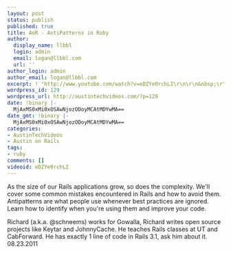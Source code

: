 ```yaml
---
layout: post
status: publish
published: true
title: AoR - AntiPatterns in Ruby
author:
  display_name: llbbl
  login: admin
  email: logan@llbbl.com
  url: ''
author_login: admin
author_email: logan@llbbl.com
excerpt: ! "http://www.youtube.com/watch?v=eDZYe0rchLI\r\n\r\n&nbsp;\r\n\r\n"
wordpress_id: 129
wordpress_url: http://austintechvideos.com/?p=129
date: !binary |-
  MjAxMS0xMi0xOSAwNjozODoyMCAtMDYwMA==
date_gmt: !binary |-
  MjAxMS0xMi0xOSAwNjozODoyMCAtMDYwMA==
categories:
- AustinTechVideos
- Austin on Rails
tags:
- ruby
comments: []
videoid: eDZYe0rchLI
---
```

<p>As the size of our Rails applications grow, so does the complexity. We'll cover some common mistakes encountered in Rails and how to avoid them. Antipatterns are what people use whenever best practices are ignored. Learn how to identify when you're using them and improve your code.</p>
<p>Richard (a.k.a. @schneems) works for Gowalla, Richard writes open source projects like Keytar and JohnnyCache. He teaches Rails classes at UT and CabForward. He has exactly 1 line of code in Rails 3.1, ask him about it.<br />
08.23.2011</p>
